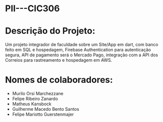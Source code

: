 # PII---CIC306

# Descrição do Projeto:
 Um projeto integrador de faculdade sobre um Site/App em dart, com banco feito em SQL e hospedagem, Firebase Authentication para autenticação segura, API de pagamento será o Mercado Pago, integração com a API dos Correios para rastreamento e hospedagem em AWS. 

# Nomes de colaboradores:
- Murilo Orsi Marchezzane
- Felipe Ribeiro Zanardo
- Matheus Kansbock
- Guilherme Macedo Bento Santos
- Felipe Mariotto Guerstenmajer
